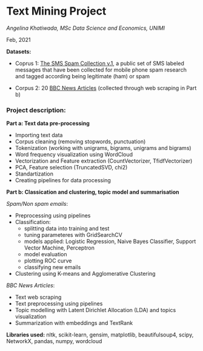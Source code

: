 # Text Mining Project

*Angelina Khatiwada, MSc Data Science and Economics, UNIMI*

Feb, 2021

**Datasets:** 
- Coprus 1: [The SMS Spam Collection v.1](http://www.dt.fee.unicamp.br/~tiago/smsspamcollection/), a public set of SMS labeled messages that have been collected for mobile phone spam research and tagged according being legitimate (ham) or spam

- Corpus 2: 20 [BBC News Articles](v) (collected through web scraping in Part b)

### Project description: ###

**Part a:  Text data pre-processing**
- Importing text data
- Corpus cleaning (removing stopwords, punctuation)
- Tokenization (working with unigrams, bigrams, unigrams and bigrams)
- Word frequency visualization using WordCloud
- Vectorization and Feature extraction (CountVectorizer, TfidfVectorizer)
- PCA, Feature selection (TruncatedSVD, chi2)
- Standartization 
- Creating pipelines for data processing

**Part b: Classication and clustering, topic model and summarisation**

*Spam/Non spam emails*:
- Preprocessing using pipelines
- Classification:
  - splitting data into training and test
  - tuning parameteres with GridSearchCV
  - models applied: Logistic Regression, Naive Bayes Classifier, Support Vector Machine, Perceptron
  - model evaluation
  - plotting ROC curve
  - classifying new emails
- Clustering using K-means and Agglomerative Clustering

*BBC News Articles*:
- Text web scraping
- Text preprocessing using pipelines
- Topic modelling with Latent Dirichlet Allocation (LDA) and topics visualization
- Summarization with embeddings and TextRank 

**Libraries used:** nltk, scikit-learn, gensim, matplotlib, beautifulsoup4, scipy, NetworkX, pandas, numpy, wordcloud
